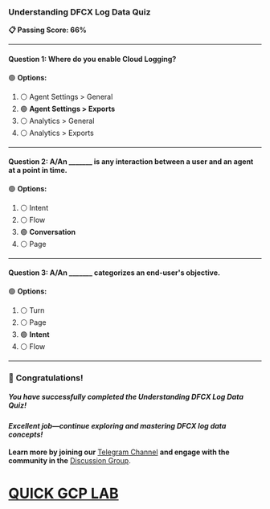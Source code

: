 ### **Understanding DFCX Log Data Quiz**  

**📋 Passing Score: 66%**  

---

#### **Question 1:** Where do you enable Cloud Logging?  

🟢 **Options:**  
1. ⚪ Agent Settings > General  
2. 🟢 **Agent Settings > Exports**  
3. ⚪ Analytics > General  
4. ⚪ Analytics > Exports  

---  

#### **Question 2:** A/An _______ is any interaction between a user and an agent at a point in time.  

🟢 **Options:**  
1. ⚪ Intent  
2. ⚪ Flow  
3. 🟢 **Conversation**  
4. ⚪ Page  

---  

#### **Question 3:** A/An _______ categorizes an end-user's objective.  

🟢 **Options:**  
1. ⚪ Turn  
2. ⚪ Page  
3. 🟢 **Intent**  
4. ⚪ Flow  

---

### 🎉 **Congratulations!**  
##### *You have successfully completed the Understanding DFCX Log Data Quiz!*  

#### *Excellent job—continue exploring and mastering DFCX log data concepts!*  

**Learn more by joining our** [Telegram Channel](https://t.me/quickgcplab) **and engage with the community in the** [Discussion Group](https://t.me/quickgcplabchats).  

# [QUICK GCP LAB](https://www.youtube.com/@quickgcplab)  